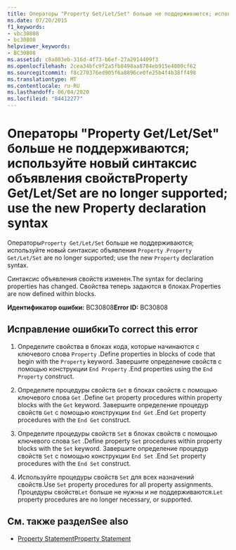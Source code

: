 ```yaml
---
title: Операторы "Property Get/Let/Set" больше не поддерживаются; используйте новый синтаксис объявления свойств
ms.date: 07/20/2015
f1_keywords:
- vbc30808
- bc30808
helpviewer_keywords:
- BC30808
ms.assetid: c8a803eb-316d-4f73-b6ef-27a2914409f3
ms.openlocfilehash: 2cea34bfc9f2a5fb8498aa8704eb915e4800cf62
ms.sourcegitcommit: f8c270376ed905f6a8896ce0fe25b4f4b38ff498
ms.translationtype: MT
ms.contentlocale: ru-RU
ms.lasthandoff: 06/04/2020
ms.locfileid: "84412277"
---
```

# <a name="property-getletset-are-no-longer-supported-use-the-new-property-declaration-syntax"></a><span data-ttu-id="5395b-102">Операторы "Property Get/Let/Set" больше не поддерживаются; используйте новый синтаксис объявления свойств</span><span class="sxs-lookup"><span data-stu-id="5395b-102">Property Get/Let/Set are no longer supported; use the new Property declaration syntax</span></span>
<span data-ttu-id="5395b-103">Операторы`Property Get/Let/Set` больше не поддерживаются; используйте новый синтаксис объявления `Property` .</span><span class="sxs-lookup"><span data-stu-id="5395b-103">`Property Get/Let/Set` are no longer supported; use the new `Property` declaration syntax.</span></span>  
  
 <span data-ttu-id="5395b-104">Синтаксис объявления свойств изменен.</span><span class="sxs-lookup"><span data-stu-id="5395b-104">The syntax for declaring properties has changed.</span></span> <span data-ttu-id="5395b-105">Свойства теперь задаются в блоках.</span><span class="sxs-lookup"><span data-stu-id="5395b-105">Properties are now defined within blocks.</span></span>  
  
 <span data-ttu-id="5395b-106">**Идентификатор ошибки:** BC30808</span><span class="sxs-lookup"><span data-stu-id="5395b-106">**Error ID:** BC30808</span></span>  
  
## <a name="to-correct-this-error"></a><span data-ttu-id="5395b-107">Исправление ошибки</span><span class="sxs-lookup"><span data-stu-id="5395b-107">To correct this error</span></span>  
  
1. <span data-ttu-id="5395b-108">Определите свойства в блоках кода, которые начинаются с ключевого слова `Property` .</span><span class="sxs-lookup"><span data-stu-id="5395b-108">Define properties in blocks of code that begin with the `Property` keyword.</span></span> <span data-ttu-id="5395b-109">Завершите определение свойств с помощью конструкции `End Property` .</span><span class="sxs-lookup"><span data-stu-id="5395b-109">End properties using the `End Property` construct.</span></span>  
  
2. <span data-ttu-id="5395b-110">Определите процедуры свойств `Get` в блоках свойств с помощью ключевого слова `Get` .</span><span class="sxs-lookup"><span data-stu-id="5395b-110">Define `Get` property procedures within property blocks with the `Get` keyword.</span></span> <span data-ttu-id="5395b-111">Завершите определение процедур свойств `Get` с помощью конструкции `End Get` .</span><span class="sxs-lookup"><span data-stu-id="5395b-111">End `Get` property procedures with the `End Get` construct.</span></span>  
  
3. <span data-ttu-id="5395b-112">Определите процедуры свойств `Set` в блоках свойств с помощью ключевого слова `Set` .</span><span class="sxs-lookup"><span data-stu-id="5395b-112">Define property `Set` procedures within property blocks with the `Set` keyword.</span></span> <span data-ttu-id="5395b-113">Завершите определение процедур свойств `Set` с помощью конструкции `End Set` .</span><span class="sxs-lookup"><span data-stu-id="5395b-113">End `Set` property procedures with the `End Set` construct.</span></span>  
  
4. <span data-ttu-id="5395b-114">Используйте процедуры свойств `Set` для всех назначений свойств.</span><span class="sxs-lookup"><span data-stu-id="5395b-114">Use `Set` property procedures for all property assignments.</span></span> <span data-ttu-id="5395b-115">Процедуры свойств`Let` больше не нужны и не поддерживаются.</span><span class="sxs-lookup"><span data-stu-id="5395b-115">`Let` property procedures are no longer necessary, or supported.</span></span>  
  
## <a name="see-also"></a><span data-ttu-id="5395b-116">См. также раздел</span><span class="sxs-lookup"><span data-stu-id="5395b-116">See also</span></span>

- [<span data-ttu-id="5395b-117">Property Statement</span><span class="sxs-lookup"><span data-stu-id="5395b-117">Property Statement</span></span>](../language-reference/statements/property-statement.md)
